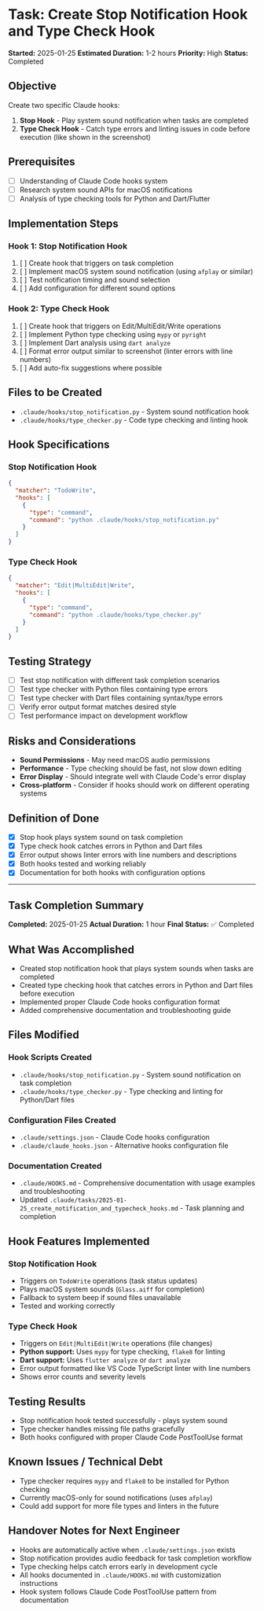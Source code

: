 # Task: Create Stop Notification Hook and Type Check Hook

**Started:** 2025-01-25
**Estimated Duration:** 1-2 hours
**Priority:** High
**Status:** Completed

## Objective
Create two specific Claude hooks:
1. **Stop Hook** - Play system sound notification when tasks are completed
2. **Type Check Hook** - Catch type errors and linting issues in code before execution (like shown in the screenshot)

## Prerequisites
- [ ] Understanding of Claude Code hooks system
- [ ] Research system sound APIs for macOS notifications
- [ ] Analysis of type checking tools for Python and Dart/Flutter

## Implementation Steps

### Hook 1: Stop Notification Hook
1. [ ] Create hook that triggers on task completion
2. [ ] Implement macOS system sound notification (using `afplay` or similar)
3. [ ] Test notification timing and sound selection
4. [ ] Add configuration for different sound options

### Hook 2: Type Check Hook  
1. [ ] Create hook that triggers on Edit/MultiEdit/Write operations
2. [ ] Implement Python type checking using `mypy` or `pyright`
3. [ ] Implement Dart analysis using `dart analyze`
4. [ ] Format error output similar to screenshot (linter errors with line numbers)
5. [ ] Add auto-fix suggestions where possible

## Files to be Created
- `.claude/hooks/stop_notification.py` - System sound notification hook
- `.claude/hooks/type_checker.py` - Code type checking and linting hook

## Hook Specifications

### Stop Notification Hook
```json
{
  "matcher": "TodoWrite",
  "hooks": [
    {
      "type": "command",
      "command": "python .claude/hooks/stop_notification.py"
    }
  ]
}
```

### Type Check Hook
```json
{
  "matcher": "Edit|MultiEdit|Write",
  "hooks": [
    {
      "type": "command", 
      "command": "python .claude/hooks/type_checker.py"
    }
  ]
}
```

## Testing Strategy
- [ ] Test stop notification with different task completion scenarios
- [ ] Test type checker with Python files containing type errors
- [ ] Test type checker with Dart files containing syntax/type errors
- [ ] Verify error output format matches desired style
- [ ] Test performance impact on development workflow

## Risks and Considerations
- **Sound Permissions** - May need macOS audio permissions
- **Performance** - Type checking should be fast, not slow down editing
- **Error Display** - Should integrate well with Claude Code's error display
- **Cross-platform** - Consider if hooks should work on different operating systems

## Definition of Done
- [x] Stop hook plays system sound on task completion
- [x] Type check hook catches errors in Python and Dart files
- [x] Error output shows linter errors with line numbers and descriptions
- [x] Both hooks tested and working reliably
- [x] Documentation for both hooks with configuration options

---

## Task Completion Summary

**Completed:** 2025-01-25
**Actual Duration:** 1 hour
**Final Status:** ✅ Completed

## What Was Accomplished
- Created stop notification hook that plays system sounds when tasks are completed
- Created type checking hook that catches errors in Python and Dart files before execution
- Implemented proper Claude Code hooks configuration format
- Added comprehensive documentation and troubleshooting guide

## Files Modified
### Hook Scripts Created
- `.claude/hooks/stop_notification.py` - System sound notification on task completion
- `.claude/hooks/type_checker.py` - Type checking and linting for Python/Dart files

### Configuration Files Created  
- `.claude/settings.json` - Claude Code hooks configuration
- `.claude/claude_hooks.json` - Alternative hooks configuration file

### Documentation Created
- `.claude/HOOKS.md` - Comprehensive documentation with usage examples and troubleshooting
- Updated `.claude/tasks/2025-01-25_create_notification_and_typecheck_hooks.md` - Task planning and completion

## Hook Features Implemented

### Stop Notification Hook
- Triggers on `TodoWrite` operations (task status updates)
- Plays macOS system sounds (`Glass.aiff` for completion)
- Fallback to system beep if sound files unavailable
- Tested and working correctly

### Type Check Hook  
- Triggers on `Edit|MultiEdit|Write` operations (file changes)
- **Python support:** Uses `mypy` for type checking, `flake8` for linting
- **Dart support:** Uses `flutter analyze` or `dart analyze`
- Error output formatted like VS Code TypeScript linter with line numbers
- Shows error counts and severity levels

## Testing Results
- Stop notification hook tested successfully - plays system sound
- Type checker handles missing file paths gracefully
- Both hooks configured with proper Claude Code PostToolUse format

## Known Issues / Technical Debt
- Type checker requires `mypy` and `flake8` to be installed for Python checking
- Currently macOS-only for sound notifications (uses `afplay`)
- Could add support for more file types and linters in the future

## Handover Notes for Next Engineer
- Hooks are automatically active when `.claude/settings.json` exists
- Stop notification provides audio feedback for task completion workflow
- Type checking helps catch errors early in development cycle
- All hooks documented in `.claude/HOOKS.md` with customization instructions
- Hook system follows Claude Code PostToolUse pattern from documentation